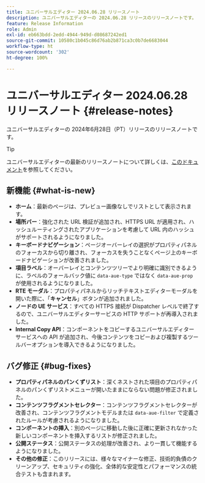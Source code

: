 ```yaml
---
title: ユニバーサルエディター 2024.06.28 リリースノート
description: ユニバーサルエディターの 2024.06.28 リリースのリリースノートです。
feature: Release Information
role: Admin
exl-id: eb663bdd-2edd-4944-949d-d08687242ed1
source-git-commit: 10580c1b045c86d76ab2b871ca3c0b7de6683044
workflow-type: ht
source-wordcount: '302'
ht-degree: 100%

---
```


# ユニバーサルエディター 2024.06.28 リリースノート {#release-notes}

ユニバーサルエディターの 2024年6月28日（PT）リリースのリリースノートです。

>[!TIP]
>
>ユニバーサルエディターの最新のリリースノートについて詳しくは、[このドキュメント](/help/release-notes/universal-editor/current.md)を参照してください。

## 新機能 {#what-is-new}

* **ホーム**：最新のページは、プレビュー画像なしでリストとして表示されます。
* **場所バー**：強化された URL 検証が追加され、HTTPS URL が適用され、ハッシュルーティングされたアプリケーションを考慮して URL 内のハッシュがサポートされるようになりました。
* **キーボードナビゲーション**：ページオーバーレイの選択がプロパティパネルのフォーカスから切り離され、フォーカスを失うことなくページ上のキーボードナビゲーションが改善されました。
* **項目ラベル**：オーバーレイとコンテンツツリーでより明確に識別できるように、ラベルのフォールバック値に `data-aue-type` ではなく `data-aue-prop` が使用されるようになりました。
* **RTE モーダル**：プロパティパネルからリッチテキストエディターモーダルを開いた際に、「**キャンセル**」ボタンが追加されました。
* **ノードの UE サービス**：すべての HTTPS 接続が Dispatcher レベルで終了するので、ユニバーサルエディターサービスの HTTP サポートが再導入されました。
* **Internal Copy API**：コンポーネントをコピーするユニバーサルエディターサービスへの API が追加され、今後コンテンツをコピーおよび複製するツールバーオプションを導入できるようになりました。

## バグ修正 {#bug-fixes}

* **プロパティパネルのパンくずリスト**：深くネストされた項目のプロパティパネルのパンくずリストメニューが開いたままにならない問題が修正されました。
* **コンテンツフラグメントセレクター**：コンテンツフラグメントセレクターが改善され、コンテンツフラグメントモデルまたは `data-aue-filter` で定義されたルールが考慮されるようになりました。
* **コンポーネントの挿入**：別のページに移動した後に正確に更新されなかった新しいコンポーネントを挿入するリストが修正されました。
* **公開ステータス**：公開ステータスの処理が改善され、より一貫して機能するようになりました。
* **その他の修正**：このリリースには、様々なマイナーな修正、技術的負債のクリーンアップ、セキュリティの強化、全体的な安定性とパフォーマンスの統合テストも含まれます。
